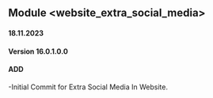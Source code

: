 ## Module <website_extra_social_media>

#### 18.11.2023
#### Version 16.0.1.0.0
#### ADD

-Initial Commit for Extra Social Media In Website.
